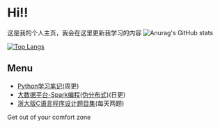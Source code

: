 # Hi!!
这是我的个人主页，我会在这里更新我学习的内容
![Anurag's GitHub stats](https://github-readme-stats.vercel.app/api?username=Yuchen-Zhou&show_icons=true&theme=tokyonight)


[![Top Langs](https://github-readme-stats.vercel.app/api/top-langs/?username=Yuchen-Zhou&layout=compact&theme=tokyonight)](https://github.com/anuraghazra/github-readme-stats)

## Menu
- [Python学习笔记](https://github.com/Yuchen-Zhou/PythonLearning)(周更)
- [大数据平台-Spark编程(伪分布式)](https://github.com/Yuchen-Zhou/SparkWithBigdata)(日更)
- [浙大版C语言程序设计题目集](https://github.com/Yuchen-Zhou/PTA_ZJU_C)(每天两题)

Get out of your comfort zone
